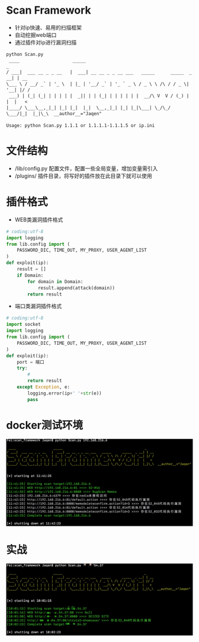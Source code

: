 # Scan Framework
* 针对ip快速、易用的扫描框架
* 自动挖掘web端口
* 通过插件对ip进行漏洞扫描

```
python Scan.py
 ____                    _____                                            _
/ ___|  ___ __ _ _ __   |  ___| __ __ _ _ __ ___   _____      _____  _ __| | __
\___ \ / __/ _` | '_ \  | |_ | '__/ _` | '_ ` _ \ / _ \ \ /\ / / _ \| '__| |/ /
 ___) | (_| (_| | | | | |  _|| | | (_| | | | | | |  __/\ V  V / (_) | |  |   <
|____/ \___\__,_|_| |_| |_|  |_|  \__,_|_| |_| |_|\___| \_/\_/ \___/|_|  |_|\_\  __author__="Jaqen"

Usage: python Scan.py 1.1.1 or 1.1.1.1-1.1.1.5 or ip.ini
```
# 文件结构
* /lib/config.py 配置文件，配置一些全局变量，增加变量需引入
* /plugins/  插件目录，将写好的插件放在此目录下就可以使用

# 插件格式
* WEB类漏洞插件格式
``` python
# coding:utf-8
import logging
from lib.config import (
    PASSWORD_DIC, TIME_OUT, MY_PROXY, USER_AGENT_LIST
)
def exploit(ip):
    result = []
    if Domain:
        for domain in Domain:
            result.append(attack(domain))
        return result
```
* 端口类漏洞插件格式
```python
# coding:utf-8
import socket
import logging
from lib.config import (
    PASSWORD_DIC, TIME_OUT, MY_PROXY, USER_AGENT_LIST
)
def exploit(ip):
    port = 端口
    try:
        #
        return result
    except Exception, e:
        logging.error(ip+' '+str(e))
        pass
```

# docker测试环境
![](https://github.com/white-cell/Scan-Framework/blob/master/run1.jpg)  
# 实战
![](https://github.com/white-cell/Scan-Framework/blob/master/run2.jpg)  
